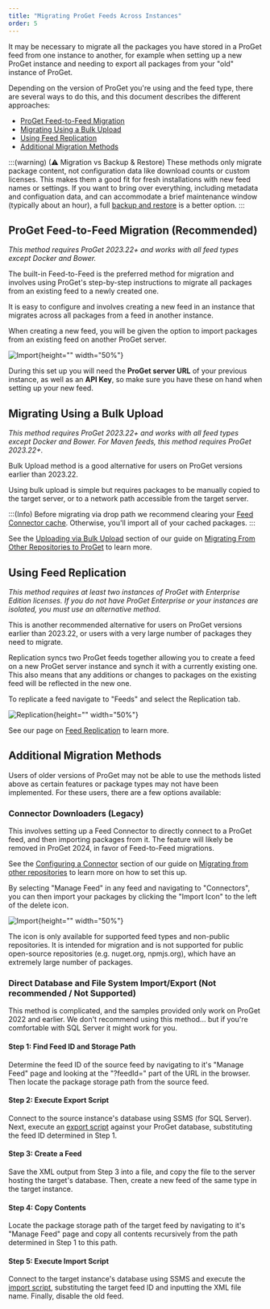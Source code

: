 ```yaml
---
title: "Migrating ProGet Feeds Across Instances"
order: 5
---
```


It may be necessary to migrate all the packages you have stored in a ProGet feed from one instance to another, for example when setting up a new ProGet instance and needing to export all packages from your "old" instance of ProGet.

Depending on the version of ProGet you're using and the feed type, there are several ways to do this, and this document describes the different approaches:

* [ProGet Feed-to-Feed Migration](#proget-feed-to-feed-migration-recommended)
* [Migrating Using a Bulk Upload](#migrating-using-a-bulk-upload)
* [Using Feed Replication](#using-feed-replication)
* [Additional Migration Methods](#additional-migration-methods)

:::(warning) (⚠ Migration vs Backup & Restore)
These methods only migrate package content, not configuration data like download counts or custom licenses. This makes them a good fit for fresh installations with new feed names or settings. If you want to bring over everything, including metadata and configuation data, and can accommodate a brief maintenance window (typically about an hour), a full [backup and restore](/docs/installation/backing-up-restoring) is a better option.
:::

##  ProGet Feed-to-Feed Migration (Recommended)
*This method requires ProGet 2023.22+ and works with all feed types except Docker and Bower.*

The built-in Feed-to-Feed is the preferred method for migration and involves using ProGet's step-by-step instructions to migrate all packages from an existing feed to a newly created one.

It is easy to configure and involves creating a new feed in an instance that migrates across all packages from a feed in another instance.

When creating a new feed, you will be given the option to import packages from an existing feed on another ProGet server.

![Import](/resources/docs/proget-feed-import-windows.png){height="" width="50%"}

During this set up you will need the **ProGet server URL** of your previous instance, as well as an **API Key**, so make sure you have these on hand when setting up your new feed.

## Migrating Using a Bulk Upload
*This method requires ProGet 2023.22+ and works with all feed types except Docker and Bower. For Maven feeds, this method requires ProGet 2023.22+.*

Bulk Upload method is a good alternative for users on ProGet versions earlier than 2023.22.

Using bulk upload is simple but requires packages to be manually copied to the target server, or to a network path accessible from the target server. 

:::(Info)
Before migrating via drop path we recommend clearing your [Feed Connector cache](/docs/proget/feeds/connector-overview#connector-caching?#connector-caching). Otherwise, you'll import all of your cached packages.
:::

See the [Uploading via Bulk Upload](/docs/proget/installation/migrating-to-proget/proget-other-feed-migration#uploading-via-bulk-upload) section of our guide on [Migrating From Other Repositories to ProGet](/docs/proget/installation/migrating-to-proget/proget-other-feed-migration) to learn more.

## Using Feed Replication
*This method requires at least two instances of ProGet with Enterprise Edition licenses. If you do not have ProGet Enterprise or your instances are isolated, you must use an alternative method.*

This is another recommended alternative for users on ProGet versions earlier than 2023.22, or users with a very large number of packages they need to migrate. 

Replication syncs two ProGet feeds together allowing you to create a feed on a new ProGet server instance and synch it with a currently existing one. This also means that any additions or changes to packages on the existing feed will be reflected in the new one.

To replicate a feed navigate to "Feeds" and select the Replication tab.

![Replication](/resources/docs/proget-feed-replication.png){height="" width="50%"}

See our page on [Feed Replication](/docs/proget/replication-feed-mirroring/proget-advanced-feed-replication) to learn more.

## Additional Migration Methods

Users of older versions of ProGet may not be able to use the methods listed above as certain features or package types may not have been implemented. For these users, there are a few options available:

### Connector Downloaders (Legacy)

This involves setting up a Feed Connector to directly connect to a ProGet feed, and then importing packages from it. The feature will likely be removed in ProGet 2024, in favor of Feed-to-Feed migrations.

See the [Configuring a Connector](/docs/proget/installation/migrating-to-proget/proget-other-feed-migration#configuring-a-connector) section of our guide on [Migrating from other repositories](/docs/proget/installation/migrating-to-proget/proget-other-feed-migration) to learn more on how to set this up.

By selecting "Manage Feed" in any feed and navigating to "Connectors", you can then import your packages by clicking the "Import Icon" to the left of the delete icon.

![Import](/resources/docs/proget-connector-import.png){height="" width="50%"}

The icon is only available for supported feed types and non-public repositories. It is intended for migration and is not supported for public open-source repositories (e.g. nuget.org, npmjs.org), which have an extremely large number of packages.

### Direct Database and File System Import/Export (Not recommended / Not Supported)

This method is complicated, and the samples provided only work on ProGet 2022 and earlier. We don't recommend using this method... but if you're comfortable with SQL Server it might work for you.

#### Step 1: Find Feed ID and Storage Path

Determine the feed ID of the source feed by navigating to it's "Manage Feed" page and looking at the "?feedId=" part of the URL in the browser. Then locate the package storage path from the source feed.

#### Step 2: Execute Export Script

Connect to the source instance's database using SSMS (for SQL Server). Next, execute an [export script](https://gist.github.com/inedo-builds/3bfdf846fb78fdf5ecd03d736682679f) against your ProGet database, substituting the feed ID determined in Step 1.

#### Step 3: Create a Feed

Save the XML output from Step 3 into a file, and copy the file to the server hosting the target's database. Then, create a new feed of the same type in the target instance.

#### Step 4: Copy Contents

Locate the package storage path of the target feed by navigating to it's "Manage Feed" page and copy all contents recursively from the path determined in Step 1 to this path.

#### Step 5: Execute Import Script

Connect to the target instance's database using SSMS and execute the [import script](https://gist.github.com/inedo-builds/80486de84fd413313d54eb80edb821bf), substituting the target feed ID and inputting the XML file name. Finally, disable the old feed.